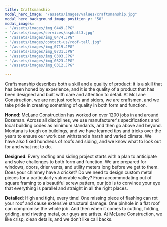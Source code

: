 ```yaml
---
title: Craftsmanship
modal_hero_image: "/assets/images/values/craftsmanship.jpg"
modal_hero_background_image_position_y: "50"
modal_images:
- "/assets/images/img_0449.JPG"
- "/assets/images/services/asphalt3.jpg"
- "/assets/images/img_0474.JPG"
- "/assets/images/contact-us/roof-tall.jpg"
- "/assets/images/img_0719.JPG"
- "/assets/images/img_0731.JPG"
- "/assets/images/img_0303.JPG"
- "/assets/images/img_0323.JPG"
- "/assets/images/img_0312.JPG"

---
```

Craftsmanship describes both a skill and a quality of product: it is a skill that has been honed by experience, and it is the quality of a product that has been designed and built with care and attention to detail. At McLane Construction, we are not just roofers and siders, we are craftsmen, and we take pride in creating something of quality in both form and function.

**Honed**: McLane Construction has worked on over 1200 jobs in and around Bozeman. Across all disciplines, we use manufacturer's specifications and local building codes as minimum standards, and then go above and beyond. Montana is tough on buildings, and we have learned tips and tricks over the years to ensure our work can withstand a harsh and varied climate. We have also fixed hundreds of roofs and siding, and we know what to look out for and what not to do.

**Designed**: Every roofing and siding project starts with a plan to anticipate and solve challenges to both form and function. We are prepared for windows, doors, drier vents, and utility meters long before we get to them. Does your chimney have a cricket? Do we need to design custom metal pieces for a particularly vulnerable valley? From accommodating out of square framing to a beautiful screw pattern, our job is to convince your eye that everything is parallel and straight in all the right places.

**Detailed**: High and tight, every time! One missing piece of flashing can rot your roof and cause extensive structural damage. One pinhole in a flat roof can compromise the whole job. And then when it comes to cutting, folding, griding, and riveting metal, our guys are artists. At McLane Construction, we like crisp, clean details, and we don’t like call backs.